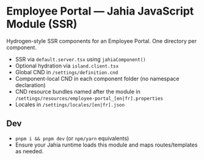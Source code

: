 # Employee Portal — Jahia JavaScript Module (SSR)

Hydrogen-style SSR components for an Employee Portal. One directory per component.
- SSR via `default.server.tsx` using `jahiaComponent()`
- Optional hydration via `island.client.tsx`
- Global CND in `/settings/definition.cnd`
- Component-local CND in each component folder (no namespace declaration)
- CND resource bundles named after the module in `/settings/resources/employee-portal_[en|fr].properties`
- Locales in `/settings/locales/[en|fr].json`

## Dev
- `pnpm i && pnpm dev` (or `npm/yarn` equivalents)
- Ensure your Jahia runtime loads this module and maps routes/templates as needed.
